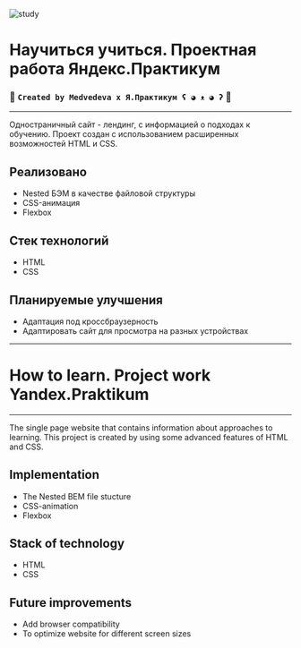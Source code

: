 ![study](https://images.unsplash.com/photo-1610360655260-decd32e267aa?ixlib=rb-1.2.1&ixid=MnwxMjA3fDB8MHxwaG90by1wYWdlfHx8fGVufDB8fHx8&auto=format&fit=crop&w=2940&q=80)
# Научиться учиться. Проектная работа Яндекс.Практикум

### 👾  `Created by Medvedeva x Я.Практикум ʕ ◕ ᴥ ◕ ʔ`  👾

---
Одностраничный сайт - лендинг, с информацией о подходах к обучению.
Проект создан с использованием расширенных возможностей HTML и CSS.

## Реализовано
* Nested БЭМ в качестве файловой структуры
* CSS-анимация
* Flexbox

## Стек технологий
* HTML
* CSS

## Планируемые улучшения
* Адаптация под кроссбраузерность
* Адаптировать сайт для просмотра на разных устройствах

---
# How to learn. Project work Yandex.Praktikum
---

The single page website that contains information about approaches to learning.
This project is created by using some advanced features of HTML and CSS.

## Implementation
* The Nested BEM file stucture
* CSS-animation
* Flexbox

## Stack of technology
* HTML
* CSS

## Future improvements
* Add browser compatibility
* To optimize website for different screen sizes
